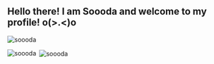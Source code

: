 ## Hello there! I am Soooda and welcome to my profile! o(>.<)o

<p align="left"> <img src="https://komarev.com/ghpvc/?username=soooda" alt="soooda" /> </p>
<p><img align="left" src="https://github-readme-stats.vercel.app/api/top-langs/?username=soooda&layout=compact&hide=html" alt="soooda" /></p>
<p>&nbsp;<img align="center" src="https://github-readme-stats.vercel.app/api?username=soooda&show_icons=true" alt="soooda" /></p>
